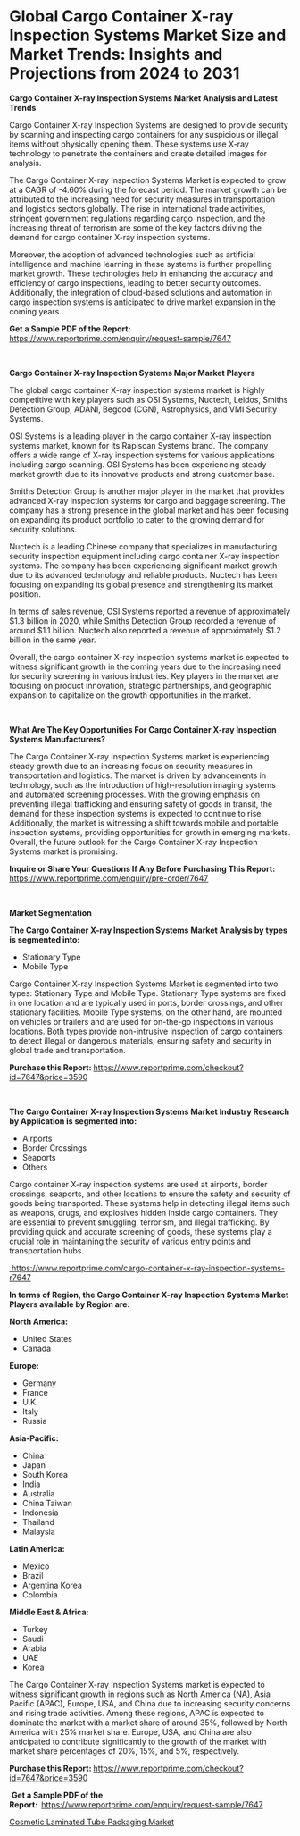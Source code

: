 <p><h1>Global Cargo Container X-ray Inspection Systems Market Size and Market Trends: Insights and Projections from 2024 to 2031</h1></p><p><strong>Cargo Container X-ray Inspection Systems Market Analysis and Latest Trends</strong></p>
<p><p>Cargo Container X-ray Inspection Systems are designed to provide security by scanning and inspecting cargo containers for any suspicious or illegal items without physically opening them. These systems use X-ray technology to penetrate the containers and create detailed images for analysis.</p><p>The Cargo Container X-ray Inspection Systems Market is expected to grow at a CAGR of -4.60% during the forecast period. The market growth can be attributed to the increasing need for security measures in transportation and logistics sectors globally. The rise in international trade activities, stringent government regulations regarding cargo inspection, and the increasing threat of terrorism are some of the key factors driving the demand for cargo container X-ray inspection systems.</p><p>Moreover, the adoption of advanced technologies such as artificial intelligence and machine learning in these systems is further propelling market growth. These technologies help in enhancing the accuracy and efficiency of cargo inspections, leading to better security outcomes. Additionally, the integration of cloud-based solutions and automation in cargo inspection systems is anticipated to drive market expansion in the coming years.</p></p>
<p><strong>Get a Sample PDF of the Report:&nbsp;</strong> <a href="https://www.reportprime.com/enquiry/request-sample/7647">https://www.reportprime.com/enquiry/request-sample/7647</a></p>
<p>&nbsp;</p>
<p><strong>Cargo Container X-ray Inspection Systems Major Market Players</strong></p>
<p><p>The global cargo container X-ray inspection systems market is highly competitive with key players such as OSI Systems, Nuctech, Leidos, Smiths Detection Group, ADANI, Begood (CGN), Astrophysics, and VMI Security Systems. </p><p>OSI Systems is a leading player in the cargo container X-ray inspection systems market, known for its Rapiscan Systems brand. The company offers a wide range of X-ray inspection systems for various applications including cargo scanning. OSI Systems has been experiencing steady market growth due to its innovative products and strong customer base.</p><p>Smiths Detection Group is another major player in the market that provides advanced X-ray inspection systems for cargo and baggage screening. The company has a strong presence in the global market and has been focusing on expanding its product portfolio to cater to the growing demand for security solutions.</p><p>Nuctech is a leading Chinese company that specializes in manufacturing security inspection equipment including cargo container X-ray inspection systems. The company has been experiencing significant market growth due to its advanced technology and reliable products. Nuctech has been focusing on expanding its global presence and strengthening its market position.</p><p>In terms of sales revenue, OSI Systems reported a revenue of approximately $1.3 billion in 2020, while Smiths Detection Group recorded a revenue of around $1.1 billion. Nuctech also reported a revenue of approximately $1.2 billion in the same year.</p><p>Overall, the cargo container X-ray inspection systems market is expected to witness significant growth in the coming years due to the increasing need for security screening in various industries. Key players in the market are focusing on product innovation, strategic partnerships, and geographic expansion to capitalize on the growth opportunities in the market.</p></p>
<p>&nbsp;</p>
<p><strong>What Are The Key Opportunities For Cargo Container X-ray Inspection Systems Manufacturers?</strong></p>
<p><p>The Cargo Container X-ray Inspection Systems market is experiencing steady growth due to an increasing focus on security measures in transportation and logistics. The market is driven by advancements in technology, such as the introduction of high-resolution imaging systems and automated screening processes. With the growing emphasis on preventing illegal trafficking and ensuring safety of goods in transit, the demand for these inspection systems is expected to continue to rise. Additionally, the market is witnessing a shift towards mobile and portable inspection systems, providing opportunities for growth in emerging markets. Overall, the future outlook for the Cargo Container X-ray Inspection Systems market is promising.</p></p>
<p><strong>Inquire or Share Your Questions If Any Before Purchasing This Report:</strong> <a href="https://www.reportprime.com/enquiry/pre-order/7647">https://www.reportprime.com/enquiry/pre-order/7647</a></p>
<p>&nbsp;</p>
<p><strong>Market Segmentation</strong></p>
<p><strong>The Cargo Container X-ray Inspection Systems Market Analysis by types is segmented into:</strong></p>
<p><ul><li>Stationary Type</li><li>Mobile Type</li></ul></p>
<p><p>Cargo Container X-ray Inspection Systems Market is segmented into two types: Stationary Type and Mobile Type. Stationary Type systems are fixed in one location and are typically used in ports, border crossings, and other stationary facilities. Mobile Type systems, on the other hand, are mounted on vehicles or trailers and are used for on-the-go inspections in various locations. Both types provide non-intrusive inspection of cargo containers to detect illegal or dangerous materials, ensuring safety and security in global trade and transportation.</p></p>
<p><strong>Purchase this Report:&nbsp;</strong><a href="https://www.reportprime.com/checkout?id=7647&price=3590">https://www.reportprime.com/checkout?id=7647&price=3590</a></p>
<p>&nbsp;</p>
<p><strong>The Cargo Container X-ray Inspection Systems Market Industry Research by Application is segmented into:</strong></p>
<p><ul><li>Airports</li><li>Border Crossings</li><li>Seaports</li><li>Others</li></ul></p>
<p><p>Cargo container X-ray inspection systems are used at airports, border crossings, seaports, and other locations to ensure the safety and security of goods being transported. These systems help in detecting illegal items such as weapons, drugs, and explosives hidden inside cargo containers. They are essential to prevent smuggling, terrorism, and illegal trafficking. By providing quick and accurate screening of goods, these systems play a crucial role in maintaining the security of various entry points and transportation hubs.</p></p>
<p><a href="https://www.reportprime.com/cargo-container-x-ray-inspection-systems-r7647">&nbsp;https://www.reportprime.com/cargo-container-x-ray-inspection-systems-r7647</a></p>
<p><strong>In terms of Region, the Cargo Container X-ray Inspection Systems Market Players available by Region are:</strong></p>
<p>
    <p> <strong> North America: </strong>
        <ul>
            <li>United States</li>
            <li>Canada</li>
        </ul>
        </p> 
    <p> <strong> Europe: </strong>
        <ul>
            <li>Germany</li>
            <li>France</li>
            <li>U.K.</li>
            <li>Italy</li>
            <li>Russia</li>
        </ul>
        </p> 
    <p> <strong> Asia-Pacific: </strong>
        <ul>
            <li>China</li>
            <li>Japan</li>
            <li>South Korea</li>
            <li>India</li>
            <li>Australia</li>
            <li>China Taiwan</li>
            <li>Indonesia</li>
            <li>Thailand</li>
            <li>Malaysia</li>
        </ul>
        </p> 
    <p> <strong> Latin America: </strong>
        <ul>
            <li>Mexico</li>
            <li>Brazil</li>
            <li>Argentina Korea</li>
            <li>Colombia</li>
        </ul>
        </p> 
    <p> <strong> Middle East & Africa: </strong>
        <ul>
            <li>Turkey</li>
            <li>Saudi</li>
            <li>Arabia</li>
            <li>UAE</li>
            <li>Korea</li>
        </ul>
    </p>
    </p>
<p><p>The Cargo Container X-ray Inspection Systems market is expected to witness significant growth in regions such as North America (NA), Asia Pacific (APAC), Europe, USA, and China due to increasing security concerns and rising trade activities. Among these regions, APAC is expected to dominate the market with a market share of around 35%, followed by North America with 25% market share. Europe, USA, and China are also anticipated to contribute significantly to the growth of the market with market share percentages of 20%, 15%, and 5%, respectively.</p></p>
<p><strong>Purchase this Report: </strong><a href="https://www.reportprime.com/checkout?id=7647&price=3590">https://www.reportprime.com/checkout?id=7647&price=3590</a></p>
<p>&nbsp;<strong>Get a Sample PDF of the Report:&nbsp;&nbsp;</strong><a href="https://www.reportprime.com/enquiry/request-sample/7647">https://www.reportprime.com/enquiry/request-sample/7647</a></p>
<p><strong></strong></p>
<p><p><a href="https://changeable-paste-463.notion.site/Cosmetic-Laminated-Tube-Packaging-Market-Exploring-Market-Share-Market-Trends-and-Future-Growth-ecc1c6856d5d47378959b52734623c05">Cosmetic Laminated Tube Packaging Market</a></p></p>